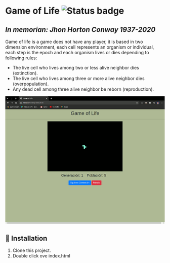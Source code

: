 # Game of Life ![Status badge](https://img.shields.io/badge/status-in%20progress-yellow)

## *In memorian: Jhon Horton Conway 1937-2020* 
Game of life is a game does not have any player, it is based in two dimension environment, each cell represents an organism or individual, each step is the epoch and each organism lives or dies depending to following rules:

  - The live cell who lives among two or less alive neighbor dies (extinction).
  - The live cell who lives among three or more alive neighbor dies (overpopulation).
  - Any dead cell among three alive neighbor be reborn (reproduction).

<p align="center">
  <img src="https://github.com/FernandoEspana/Game-of-Life/blob/master/Game_Of_Life.gif?raw=true" alt="IoTStations image"/>
</p>

## 🚀 Installation
1. Clone this project.
2. Double click ove index.html

